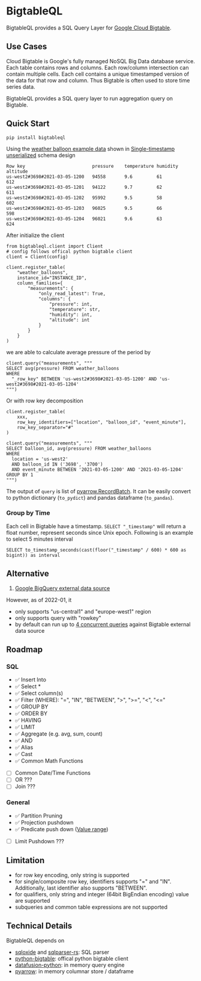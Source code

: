 # BigtableQL

BigtableQL provides a SQL Query Layer for [Google Cloud Bigtable](https://cloud.google.com/bigtable/docs).

## Use Cases

Cloud Bigtable is Google's fully managed NoSQL Big Data database service. Each table contains rows and columns. Each row/column intersection can contain multiple cells. Each cell contains a unique timestamped version of the data for that row and column. Thus Bigtable is often used to store time series data.

BigtableQL provides a SQL query layer to run aggregation query on Bigtable.

## Quick Start

```
pip install bigtableql
```

Using the [weather balloon example data](https://cloud.google.com/bigtable/docs/schema-design-time-series#example-data) shown in [Single-timestamp unserialized](https://cloud.google.com/bigtable/docs/schema-design-time-series#unserialized) schema design

```
Row key                         pressure    temperature humidity    altitude
us-west2#3698#2021-03-05-1200   94558       9.6         61          612
us-west2#3698#2021-03-05-1201   94122       9.7         62          611
us-west2#3698#2021-03-05-1202   95992       9.5         58          602
us-west2#3698#2021-03-05-1203   96025       9.5         66          598
us-west2#3698#2021-03-05-1204   96021       9.6         63          624
```

After initialize the client
```
from bigtableql.client import Client
# config follows offical python bigtable client
client = Client(config)

client.register_table(
    "weather_balloons",
    instance_id="INSTANCE_ID",
    column_families={
        "measurements": {
            "only_read_latest": True,
            "columns": {
                "pressure": int,
                "temperature": str,
                "humidity": int,
                "altitude": int
            }
        }
    }
)
```

we are able to calculate average pressure of the period by

```
client.query("measurements", """
SELECT avg(pressure) FROM weather_balloons
WHERE
  "_row_key" BETWEEN 'us-west2#3698#2021-03-05-1200' AND 'us-west2#3698#2021-03-05-1204'
""")
```

Or with row key decomposition

```
client.register_table(
    xxx,
    row_key_identifiers=["location", "balloon_id", "event_minute"],
    row_key_separator="#"
)

client.query("measurements", """
SELECT balloon_id, avg(pressure) FROM weather_balloons
WHERE
  location = 'us-west2'
  AND balloon_id IN ('3698', '3700')
  AND event_minute BETWEEN '2021-03-05-1200' AND '2021-03-05-1204'
GROUP BY 1
""")
```

The output of `query` is list of [pyarrow.RecordBatch](https://arrow.apache.org/docs/python/generated/pyarrow.RecordBatch.html#pyarrow.RecordBatch.from_pydict). It can be easily convert to python dictionary (`to_pydict`) and pandas dataframe (`to_pandas`).

### Group by Time

Each cell in Bigtable have a timestamp. `SELECT "_timestamp"` will return a float number, represent seconds since Unix epoch. Following is an example to select 5 minutes interval

```
SELECT to_timestamp_seconds(cast(floor("_timestamp" / 600) * 600 as bigint)) as interval
```

## Alternative

1. [Google BigQuery external data source](https://cloud.google.com/bigquery/external-data-bigtable)

However, as of 2022-01, it
- only supports "us-central1" and "europe-west1" region
- only supports query with "rowkey"
- by default can run up to [4 concurrent queries](https://cloud.google.com/bigquery/quotas) against Bigtable external data source

## Roadmap

### SQL

- ✅ Insert Into
- ✅ Select *
- ✅ Select column(s)
- ✅ Filter (WHERE): "=", "IN", "BETWEEN", ">", ">=", "<", "<="
- ✅ GROUP BY
- ✅ ORDER BY
- ✅ HAVING
- ✅ LIMIT
- ✅ Aggregate (e.g. avg, sum, count)
- ✅ AND
- ✅ Alias
- ✅ Cast
- ✅ Common Math Functions
- [ ] Common Date/Time Functions
- [ ] OR ???
- [ ] Join ???

### General

- ✅ Partition Pruning
- ✅ Projection pushdown
- ✅ Predicate push down ([Value range](https://cloud.google.com/bigtable/docs/using-filters#value-range))
- [ ] Limit Pushdown ???

## Limitation

- for row key encoding, only string is supported
- for single/composite row key, identifiers supports "=" and "IN". Additionally, last identifier also supports "BETWEEN".
- for qualifiers, only string and integer (64bit BigEndian encoding) value are supported
- subqueries and common table expressions are not supported

## Technical Details

BigtableQL depends on
- [sqloxide](https://github.com/wseaton/sqloxide) and [sqlparser-rs](https://github.com/sqlparser-rs/sqlparser-rs): SQL parser
- [python-bigtable](https://github.com/googleapis/python-bigtable): offical python bigtable client
- [datafusion-python](https://github.com/datafusion-contrib/datafusion-python): in memory query engine
- [pyarrow](https://github.com/apache/arrow/tree/master/python): in memory columnar store / dataframe
